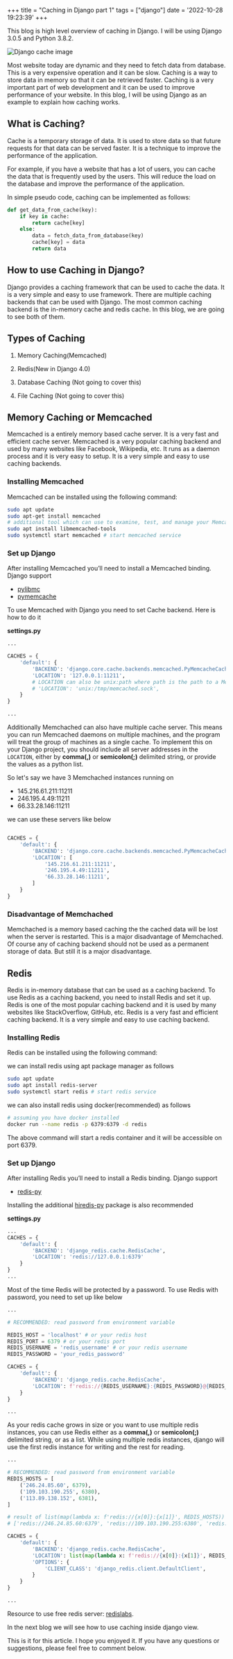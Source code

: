 +++
title = "Caching in Django part 1"
tags = ["django"]
date = '2022-10-28 19:23:39'
+++

This blog is high level overview of caching in Django. I will be using Django 3.0.5 and Python 3.8.2.

<!-- show image -->
![Django cache image](/django_cache.webp)


Most website today are dynamic and they need to fetch data from database. This is a very expensive operation and it can be slow. Caching is a way to store data in memory so that it can be retrieved faster. Caching is a very important part of web development and it can be used to improve performance of your website. In this blog, I will be using Django as an example to explain how caching works.

## What is Caching?

Cache is a temporary storage of data. It is used to store data so that future requests for that data can be served faster. It is a technique to improve the performance of the application. 

For example, if you have a website that has a lot of users, you can cache the data that is frequently used by the users. This will reduce the load on the database and improve the performance of the application.

In simple pseudo code, caching can be implemented as follows:

```python
def get_data_from_cache(key):
    if key in cache:
        return cache[key]
    else:
        data = fetch_data_from_database(key)
        cache[key] = data
        return data
```

## How to use Caching in Django?

Django provides a caching framework that can be used to cache the data. It is a very simple and easy to use framework. There are multiple caching backends that can be used with Django. The most common caching backend is the in-memory cache and redis cache. In this blog, we are going to see both of them.

## Types of Caching

1. Memory Caching(Memcached)

2. Redis(New in Django 4.0)

3. Database Caching (Not going to cover this)

4. File Caching (Not going to cover this)

## Memory Caching or Memcached

Memcached is a entirely memory based cache server. It is a very fast and efficient cache server. Memcached is a very popular caching backend and used by many websites like Facebook, Wikipedia, etc. It runs as a daemon process and it is very easy to setup. It is a very simple and easy to use caching backends.

### Installing Memcached

Memcached can be installed using the following command:

```bash
sudo apt update
sudo apt-get install memcached
# additional tool which can use to examine, test, and manage your Memcached server
sudo apt install libmemcached-tools
sudo systemctl start memcached # start memcached service
```

### Set up Django

After installing Memcached you’ll need to install a Memcached binding. Django support 
- [pylibmc](https://pypi.org/project/pylibmc/)
- [pymemcache](https://pypi.org/project/pymemcache//)

To use Memcached with Django you need to set Cache backend. Here is how to do it

__settings.py__
```python
...

CACHES = {
    'default': {
        'BACKEND': 'django.core.cache.backends.memcached.PyMemcacheCache',
        'LOCATION': '127.0.0.1:11211', 
        # LOCATION can also be unix:path where path is the path to a Memcached Unix socket file
        # 'LOCATION': 'unix:/tmp/memcached.sock',
    }
}

...

```

Additionally Memchached can also have multiple cache server. This means you can run Memcached daemons on multiple machines, and the program will treat the group of machines as a single cache. To implement this on your Django project, you should include all server addresses in the `LOCATION`, either by **comma(,)** or **semicolon(;)** delimited string, or provide the values as a python list.

So let's say we have 3 Memchached instances running on 
- 145.216.61.211:11211
- 246.195.4.49:11211
- 66.33.28.146:11211

we can use these servers like below

```python

CACHES = {
    'default': {
        'BACKEND': 'django.core.cache.backends.memcached.PyMemcacheCache',
        'LOCATION': [
            '145.216.61.211:11211',
            '246.195.4.49:11211',
            '66.33.28.146:11211',
        ]
    }
}

```

### Disadvantage of Memchached

Memchached is a memory based caching the the cached data will be lost when the server is restarted. This is a major disadvantage of Memchached. Of course any of caching backend should not be used as a permanent storage of data. But still it is a major disadvantage.

## Redis

Redis is in-memory database that can be used as a caching backend. To use Redis as a caching backend, you need to install Redis and set it up. Redis is one of the most popular caching backend and it is used by many websites like StackOverflow, GitHub, etc. Redis is a very fast and efficient caching backend. It is a very simple and easy to use caching backend.

### Installing Redis

Redis can be installed using the following command:

we can install redis using apt package manager as follows

```bash
sudo apt update
sudo apt install redis-server
sudo systemctl start redis # start redis service
```

we can also install redis using docker(recommended) as follows

```bash
# assuming you have docker installed
docker run --name redis -p 6379:6379 -d redis
```
The above command will start a redis container and it will be accessible on port 6379.

### Set up Django

After installing Redis you’ll need to install a Redis binding. Django support 
- [redis-py](https://pypi.org/project/redis/)


Installing the additional [hiredis-py](https://pypi.org/project/hiredis/) package is also recommended

__settings.py__
```python
...
CACHES = {
    'default': {
        'BACKEND': 'django_redis.cache.RedisCache',
        'LOCATION': 'redis://127.0.0.1:6379'
    }
}
...
```
Most of the time Redis will be protected by a password. To use Redis with password, you need to set up like below
    
```python
...

# RECOMMENDED: read password from environment variable

REDIS_HOST = 'localhost' # or your redis host
REDIS_PORT = 6379 # or your redis port
REDIS_USERNAME = 'redis_username' # or your redis username
REDIS_PASSWORD = 'your_redis_password'

CACHES = {
    'default': {
        'BACKEND': 'django_redis.cache.RedisCache',
        'LOCATION': f'redis://{REDIS_USERNAME}:{REDIS_PASSWORD}@{REDIS_HOST}:{REDIS_PORT}',
    }
}

...
```

As your redis cache grows in size or you want to use multiple redis instances, you can use Redis either as a **comma(,)** or **semicolon(;)** delimited string, or as a list. While using multiple redis instances, django will use the first redis instance for writing and the rest for reading.

```python
...

# RECOMMENDED: read password from environment variable
REDIS_HOSTS = [
    ('246.24.85.60', 6379),
    ('109.103.190.255', 6380),
    ('113.89.138.152', 6381),
]

# result of list(map(lambda x: f'redis://{x[0]}:{x[1]}', REDIS_HOSTS))
# ['redis://246.24.85.60:6379', 'redis://109.103.190.255:6380', 'redis://109.103.190.255:6381']

CACHES = {
    'default': {
        'BACKEND': 'django_redis.cache.RedisCache',
        'LOCATION': list(map(lambda x: f'redis://{x[0]}:{x[1]}', REDIS_HOSTS)),
        'OPTIONS': {
            'CLIENT_CLASS': 'django_redis.client.DefaultClient',
        }
    }
}

...
```

Resource to use free redis server: [redislabs](https://redislabs.com/).

In the next blog we will see how to use caching inside django view.

This is it for this article. I hope you enjoyed it. If you have any questions or suggestions, please feel free to comment below.
